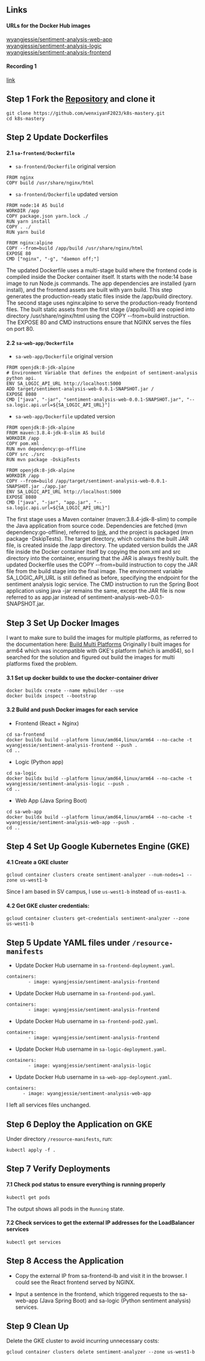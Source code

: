 ## Links
#### URLs for the Docker Hub images
[wyangjessie/sentiment-analysis-web-app](https://hub.docker.com/repository/docker/wyangjessie/sentiment-analysis-web-app/general) \
[wyangjessie/sentiment-analysis-logic](https://hub.docker.com/repository/docker/wyangjessie/sentiment-analysis-logic/general) \
[wyangjessie/sentiment-analysis-frontend](https://hub.docker.com/repository/docker/wyangjessie/sentiment-analysis-frontend/general) 

#### Recording 1
[link](https://drive.google.com/file/d/1VOkkykQ3rCi12__6WnUSHRTKdZW3ydme/view?usp=sharing)

## Step 1 Fork the [Repository](https://github.com/rinormaloku/k8s-mastery.git) and clone it
```
git clone https://github.com/wenxiyanF2023/k8s-mastery.git
cd k8s-mastery
```

## Step 2 Update Dockerfiles
#### 2.1 `sa-frontend/Dockerfile` 
- `sa-frontend/Dockerfile` original version
```
FROM nginx
COPY build /usr/share/nginx/html
```

- `sa-frontend/Dockerfile` updated version
```
FROM node:14 AS build
WORKDIR /app
COPY package.json yarn.lock ./
RUN yarn install
COPY . ./
RUN yarn build

FROM nginx:alpine
COPY --from=build /app/build /usr/share/nginx/html
EXPOSE 80
CMD ["nginx", "-g", "daemon off;"]
```

The updated Dockerfile uses a multi-stage build where the frontend code is compiled inside the Docker container itself. It starts with the node:14 base image to run Node.js commands. The app dependencies are installed (yarn install), and the frontend assets are built with yarn build. This step generates the production-ready static files inside the /app/build directory. The second stage uses nginx:alpine to serve the production-ready frontend files. The built static assets from the first stage (/app/build) are copied into directory /usr/share/nginx/html using the COPY --from=build instruction. The EXPOSE 80 and CMD instructions ensure that NGINX serves the files on port 80.


#### 2.2 `sa-web-app/Dockerfile` 
- `sa-web-app/Dockerfile` original version
```
FROM openjdk:8-jdk-alpine
# Environment Variable that defines the endpoint of sentiment-analysis python api.
ENV SA_LOGIC_API_URL http://localhost:5000
ADD target/sentiment-analysis-web-0.0.1-SNAPSHOT.jar /
EXPOSE 8080
CMD ["java", "-jar", "sentiment-analysis-web-0.0.1-SNAPSHOT.jar", "--sa.logic.api.url=${SA_LOGIC_API_URL}"]
```

- `sa-web-app/Dockerfile` updated version
```
FROM openjdk:8-jdk-alpine
FROM maven:3.8.4-jdk-8-slim AS build
WORKDIR /app
COPY pom.xml .
RUN mvn dependency:go-offline
COPY src ./src
RUN mvn package -DskipTests

FROM openjdk:8-jdk-alpine
WORKDIR /app
COPY --from=build /app/target/sentiment-analysis-web-0.0.1-SNAPSHOT.jar ./app.jar
ENV SA_LOGIC_API_URL http://localhost:5000
EXPOSE 8080
CMD ["java", "-jar", "app.jar", "--sa.logic.api.url=${SA_LOGIC_API_URL}"]
```

The first stage uses a Maven container (maven:3.8.4-jdk-8-slim) to compile the Java application from source code. Dependencies are fetched (mvn dependency:go-offline), referred to [link](https://stackoverflow.com/questions/7233328/how-do-i-configure-maven-for-offline-development), and the project is packaged (mvn package -DskipTests). The target directory, which contains the built JAR file, is created inside the /app directory. The updated version builds the JAR file inside the Docker container itself by copying the pom.xml and src directory into the container, ensuring that the JAR is always freshly built. the updated Dockerfile uses the COPY --from=build instruction to copy the JAR file from the build stage into the final image. The environment variable SA_LOGIC_API_URL is still defined as before, specifying the endpoint for the sentiment analysis logic service. The CMD instruction to run the Spring Boot application using java -jar remains the same, except the JAR file is now referred to as app.jar instead of sentiment-analysis-web-0.0.1-SNAPSHOT.jar.


## Step 3 Set Up Docker Images
I want to make sure to build the images for multiple platforms, as referred to the documentation here: [Build Multi Platforms](https://docs.docker.com/build/building/multi-platform/)
Originally I built images for arm64 which was incompatible with GKE's platform (which is amd64), so I searched for the solution and figured out build the images for multi platforms fixed the problem.

#### 3.1 Set up docker buildx to use the docker-container driver
```
docker buildx create --name mybuilder --use
docker buildx inspect --bootstrap
```

#### 3.2 Build and push Docker images for each service
- Frontend (React + Nginx)
```
cd sa-frontend
docker buildx build --platform linux/amd64,linux/arm64 --no-cache -t wyangjessie/sentiment-analysis-frontend --push .
cd ..
```

- Logic (Python app)
```
cd sa-logic
docker buildx build --platform linux/amd64,linux/arm64 --no-cache -t wyangjessie/sentiment-analysis-logic --push .
cd ..
```

- Web App (Java Spring Boot)
```
cd sa-web-app
docker buildx build --platform linux/amd64,linux/arm64 --no-cache -t wyangjessie/sentiment-analysis-web-app --push .
cd ..
```


## Step 4 Set Up Google Kubernetes Engine (GKE)
#### 4.1 Create a GKE cluster
```
gcloud container clusters create sentiment-analyzer --num-nodes=1 --zone us-west1-b
```

Since I am based in SV campus, I use `us-west1-b` instead of `us-east1-a`.

#### 4.2 Get GKE cluster credentials:
```
gcloud container clusters get-credentials sentiment-analyzer --zone us-west1-b
```

## Step 5 Update YAML files under `/resource-manifests`
- Update Docker Hub username in `sa-frontend-deployment.yaml`.
```
containers:
        - image: wyangjessie/sentiment-analysis-frontend
```

- Update Docker Hub username in `sa-frontend-pod.yaml`.
```
containers:
        - image: wyangjessie/sentiment-analysis-frontend
```

- Update Docker Hub username in `sa-frontend-pod2.yaml`.
```
containers:
        - image: wyangjessie/sentiment-analysis-frontend
```

- Update Docker Hub username in `sa-logic-deployment.yaml`.
```
containers:
        - image: wyangjessie/sentiment-analysis-logic
```

- Update Docker Hub username in `sa-web-app-deployment.yaml`.
```
containers:
      - image: wyangjessie/sentiment-analysis-web-app
```

I left all services files unchanged.

## Step 6 Deploy the Application on GKE
Under directory `/resource-manifests`, run: 
```
kubectl apply -f .
```

##  Step 7 Verify Deployments
#### 7.1 Check pod status to ensure everything is running properly
```
kubectl get pods
```
The output shows all pods in the `Running` state.

#### 7.2 Check services to get the external IP addresses for the LoadBalancer services
```
kubectl get services
```


## Step 8 Access the Application
- Copy the external IP from sa-frontend-lb and visit it in the browser. I could see the React frontend served by NGINX.

- Input a sentence in the frontend, which triggered requests to the sa-web-app (Java Spring Boot) and sa-logic (Python sentiment analysis) services.


## Step 9 Clean Up
Delete the GKE cluster to avoid incurring unnecessary costs:
```
gcloud container clusters delete sentiment-analyzer --zone us-west1-b
```
